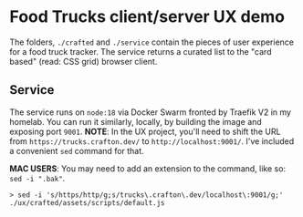 # Food Trucks client/server UX demo

The folders, `./crafted` and `./service` contain the pieces of user experience for a food truck tracker.  The service returns a curated list to the "card based" (read:  CSS grid) browser client.

## Service

The service runs on `node:18` via Docker Swarm fronted by Traefik V2 in my homelab.  You can run it similarly, locally, by building the image and exposing port `9001`.  **NOTE**:  In the UX project, you'll need to shift the URL from `https://trucks.crafton.dev/` to `http://localhost:9001/`.  I've included a convenient `sed` command for that.

**MAC USERS**:  You may need to add an extension to the command, like so:  `sed -i ".bak"`.

```shell
> sed -i 's/https/http/g;s/trucks\.crafton\.dev/localhost\:9001/g;' ./ux/crafted/assets/scripts/default.js
```